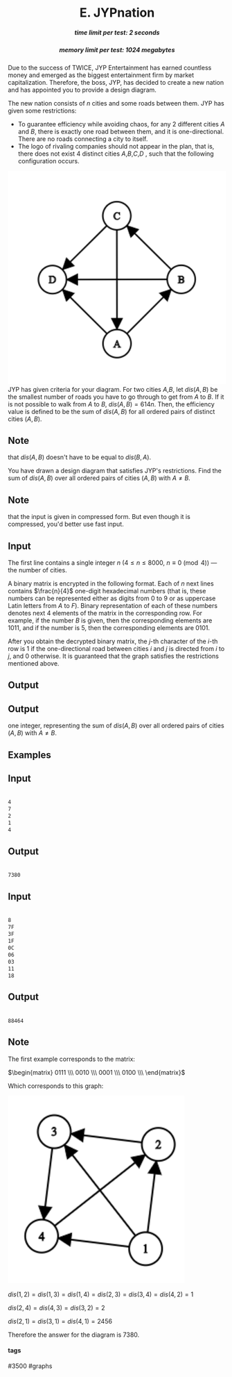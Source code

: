 <h1 style='text-align: center;'> E. JYPnation</h1>

<h5 style='text-align: center;'>time limit per test: 2 seconds</h5>
<h5 style='text-align: center;'>memory limit per test: 1024 megabytes</h5>

Due to the success of TWICE, JYP Entertainment has earned countless money and emerged as the biggest entertainment firm by market capitalization. Therefore, the boss, JYP, has decided to create a new nation and has appointed you to provide a design diagram.

The new nation consists of $n$ cities and some roads between them. JYP has given some restrictions:

* To guarantee efficiency while avoiding chaos, for any $2$ different cities $A$ and $B$, there is exactly one road between them, and it is one-directional. There are no roads connecting a city to itself.
* The logo of rivaling companies should not appear in the plan, that is, there does not exist $4$ distinct cities $A$,$B$,$C$,$D$ , such that the following configuration occurs.

 ![](images/71de29128b9f668c25d8435d4348a186584b2b34.png) JYP has given criteria for your diagram. For two cities $A$,$B$, let $dis(A,B)$ be the smallest number of roads you have to go through to get from $A$ to $B$. If it is not possible to walk from $A$ to $B$, $dis(A,B) = 614n$. Then, the efficiency value is defined to be the sum of $dis(A,B)$ for all ordered pairs of distinct cities $(A,B)$.

## Note

 that $dis(A,B)$ doesn't have to be equal to $dis(B,A)$.

You have drawn a design diagram that satisfies JYP's restrictions. Find the sum of $dis(A,B)$ over all ordered pairs of cities $(A,B)$ with $A\neq B$.

## Note

 that the input is given in compressed form. But even though it is compressed, you'd better use fast input.

## Input

The first line contains a single integer $n$ ($4 \le n \le 8000$, $n \equiv 0 \pmod{4}$) — the number of cities.

A binary matrix is encrypted in the following format. Each of $n$ next lines contains $\frac{n}{4}$ one-digit hexadecimal numbers (that is, these numbers can be represented either as digits from $0$ to $9$ or as uppercase Latin letters from $A$ to $F$). Binary representation of each of these numbers denotes next $4$ elements of the matrix in the corresponding row. For example, if the number $B$ is given, then the corresponding elements are $1011$, and if the number is $5$, then the corresponding elements are $0101$.

After you obtain the decrypted binary matrix, the $j$-th character of the $i$-th row is $1$ if the one-directional road between cities $i$ and $j$ is directed from $i$ to $j$, and $0$ otherwise. It is guaranteed that the graph satisfies the restrictions mentioned above.

## Output

## Output

 one integer, representing the sum of $dis(A,B)$ over all ordered pairs of cities $(A,B)$ with $A\neq B$.

## Examples

## Input


```

4
7
2
1
4

```
## Output


```

7380

```
## Input


```

8
7F
3F
1F
0C
06
03
11
18

```
## Output


```

88464

```
## Note

The first example corresponds to the matrix:

$\begin{matrix} 0111 \\\ 0010 \\\ 0001 \\\ 0100 \\\ \end{matrix}$

Which corresponds to this graph:

![](images/464ea5f1e69cf670271c368e51106b6e813ae987.png)

$dis(1,2)=dis(1,3)=dis(1,4)=dis(2,3)=dis(3,4)=dis(4,2)=1$

$dis(2,4)=dis(4,3)=dis(3,2)=2$

$dis(2,1)=dis(3,1)=dis(4,1)=2456$

Therefore the answer for the diagram is $7380$.



#### tags 

#3500 #graphs 